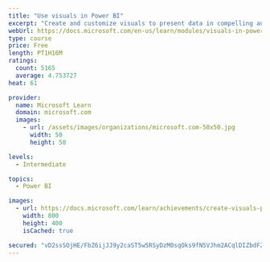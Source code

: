 ```yaml
---
title: "Use visuals in Power BI"
excerpt: "Create and customize visuals to present data in compelling and insightful ways."
webUrl: https://docs.microsoft.com/en-us/learn/modules/visuals-in-power-bi/
type: course
price: Free
length: PT1H16M
ratings:
  count: 5165
  average: 4.753727
heat: 61

provider:
  name: Microsoft Learn
  domain: microsoft.com
  images:
    - url: /assets/images/organizations/microsoft.com-50x50.jpg
      width: 50
      height: 50

levels:
  - Intermediate

topics:
  - Power BI

images:
  - url: https://docs.microsoft.com/learn/achievements/create-visuals-power-bi-desktop-social.png
    width: 800
    height: 400
    isCached: true

secured: "vD2ssSOjHE/FbZ6ijJJ9y2caST5w5RSyDzM0sqOks9fN5VJhm2ACqlDIZbdFZ9HG3DASY7Orks/wSzFXYr1qfTEbXErZs/YRCtTsCxtTciWNWNkUkPFrtUmfGhEeWCFoCfkmbVwf2+Xdn3oUcyn20p2Y6F9UIqYVH96PyMklR8HFN9xIs5bt5UmaduHxnbGoHJDO47dbCWZt7HOBYH5IXOaarGTj6fFcLF9dBZkQ8dGfrrNXl/JWJaUag0jvUjy2VKkrqDknS+nM26wV9y6+MleihoqpJo25A1+8QQauTpkibiQmjCZ1V4lJYUGt9LD8sbUchmKaePqpynSG5mkX9wxIc3li6Au3ixsV8cvl5Hpk1kOVz/WskiIpg0ASFQ2LCL3PMwX9MM9ytEaxEY4T/PB/rHvB+GgIQrCilY2smsk=;dYY2n82I0KgIv6CMDG5/GA=="
---
```


